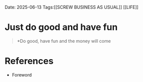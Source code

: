 Date: 2025-06-13
Tags:[[SCREW BUSINESS AS USUAL]] [[LIFE]]


# Just do good and have fun

>*Do good, have fun and the money will come 
# References
- Foreword
 